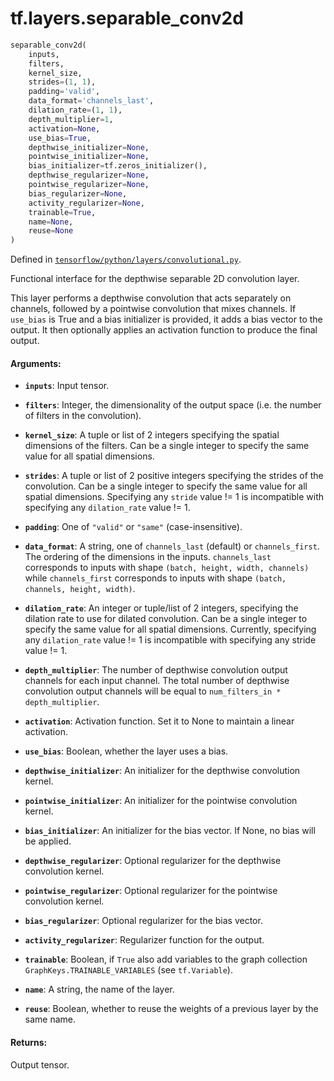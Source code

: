 <div itemscope itemtype="http://developers.google.com/ReferenceObject">
<meta itemprop="name" content="tf.layers.separable_conv2d" />
</div>

# tf.layers.separable_conv2d

``` python
separable_conv2d(
    inputs,
    filters,
    kernel_size,
    strides=(1, 1),
    padding='valid',
    data_format='channels_last',
    dilation_rate=(1, 1),
    depth_multiplier=1,
    activation=None,
    use_bias=True,
    depthwise_initializer=None,
    pointwise_initializer=None,
    bias_initializer=tf.zeros_initializer(),
    depthwise_regularizer=None,
    pointwise_regularizer=None,
    bias_regularizer=None,
    activity_regularizer=None,
    trainable=True,
    name=None,
    reuse=None
)
```



Defined in [`tensorflow/python/layers/convolutional.py`](https://www.tensorflow.org/code/tensorflow/python/layers/convolutional.py).

Functional interface for the depthwise separable 2D convolution layer.

This layer performs a depthwise convolution that acts separately on
channels, followed by a pointwise convolution that mixes channels.
If `use_bias` is True and a bias initializer is provided,
it adds a bias vector to the output.
It then optionally applies an activation function to produce the final output.

#### Arguments:

* <b>`inputs`</b>: Input tensor.
* <b>`filters`</b>: Integer, the dimensionality of the output space (i.e. the number
    of filters in the convolution).
* <b>`kernel_size`</b>: A tuple or list of 2 integers specifying the spatial
    dimensions of the filters. Can be a single integer to specify the same
    value for all spatial dimensions.
* <b>`strides`</b>: A tuple or list of 2 positive integers specifying the strides
    of the convolution. Can be a single integer to specify the same value for
    all spatial dimensions.
    Specifying any `stride` value != 1 is incompatible with specifying
    any `dilation_rate` value != 1.
* <b>`padding`</b>: One of `"valid"` or `"same"` (case-insensitive).
* <b>`data_format`</b>: A string, one of `channels_last` (default) or `channels_first`.
    The ordering of the dimensions in the inputs.
    `channels_last` corresponds to inputs with shape
    `(batch, height, width, channels)` while `channels_first` corresponds to
    inputs with shape `(batch, channels, height, width)`.

* <b>`dilation_rate`</b>: An integer or tuple/list of 2 integers, specifying
    the dilation rate to use for dilated convolution.
    Can be a single integer to specify the same value for
    all spatial dimensions.
    Currently, specifying any `dilation_rate` value != 1 is
    incompatible with specifying any stride value != 1.
* <b>`depth_multiplier`</b>: The number of depthwise convolution output channels for
    each input channel. The total number of depthwise convolution output
    channels will be equal to `num_filters_in * depth_multiplier`.
* <b>`activation`</b>: Activation function. Set it to None to maintain a
    linear activation.
* <b>`use_bias`</b>: Boolean, whether the layer uses a bias.
* <b>`depthwise_initializer`</b>: An initializer for the depthwise convolution kernel.
* <b>`pointwise_initializer`</b>: An initializer for the pointwise convolution kernel.
* <b>`bias_initializer`</b>: An initializer for the bias vector. If None, no bias will
    be applied.
* <b>`depthwise_regularizer`</b>: Optional regularizer for the depthwise
    convolution kernel.
* <b>`pointwise_regularizer`</b>: Optional regularizer for the pointwise
    convolution kernel.
* <b>`bias_regularizer`</b>: Optional regularizer for the bias vector.
* <b>`activity_regularizer`</b>: Regularizer function for the output.
* <b>`trainable`</b>: Boolean, if `True` also add variables to the graph collection
    `GraphKeys.TRAINABLE_VARIABLES` (see `tf.Variable`).
* <b>`name`</b>: A string, the name of the layer.
* <b>`reuse`</b>: Boolean, whether to reuse the weights of a previous layer
    by the same name.


#### Returns:

  Output tensor.
